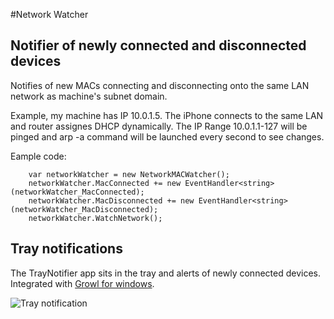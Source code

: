 #Network Watcher
## Notifier of newly connected and disconnected devices 

Notifies of new MACs connecting and disconnecting onto the same LAN network as machine's subnet domain.

Example, my machine has IP 10.0.1.5. The iPhone connects to the same LAN and router assignes DHCP dynamically.
The IP Range  10.0.1.1-127 will be pinged and arp -a command will be launched every second to see changes.

Eample code:

        var networkWatcher = new NetworkMACWatcher();
        networkWatcher.MacConnected += new EventHandler<string>(networkWatcher_MacConnected);
        networkWatcher.MacDisconnected += new EventHandler<string>(networkWatcher_MacDisconnected);
        networkWatcher.WatchNetwork();

## Tray notifications 

The TrayNotifier app sits in the tray and alerts of newly connected devices. Integrated with [Growl for windows](http://www.growlforwindows.com).

![Tray notification](https://raw.github.com/cDima/NetworkWatcher/master/systray-demo.png)
